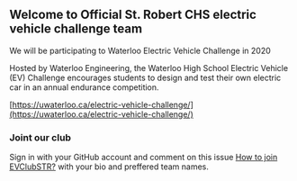 ## Welcome to Official St. Robert CHS electric vehicle challenge team

We will be participating to Waterloo Electric Vehicle Challenge in 2020

Hosted by Waterloo Engineering, the Waterloo High School Electric Vehicle (EV) Challenge encourages students to design and test their own electric car in an annual endurance competition.

[https://uwaterloo.ca/electric-vehicle-challenge/](https://uwaterloo.ca/electric-vehicle-challenge/)

### Joint our club

Sign in with your GitHub account and comment on this issue [How to join EVClubSTR?](https://github.com/evclubstr/evclubstr.github.io/issues/1 "Join EVClubSTR Team") with your bio and preffered team names.

